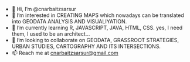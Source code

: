 - 👋 Hi, I’m @cnarbaitzsarsur
- 👀 I’m interested in CREATING MAPS which nowadays can be translated into GEODATA ANALYSIS AND VISUALIYATION.
- 🌱 I’m currently learning R, JAVASCRIPT, JAVA, HTML, CSS. yes, I need them, I used to be an architect...
- 💞️ I’m looking to collaborate on GEODATA, GRASSROOT STRATEGIES, URBAN STUDIES, CARTOGRAPHY AND ITS INTERSECTIONS. 
- 📫 Reach me at cnarbaitzsarsur@gmail.com

